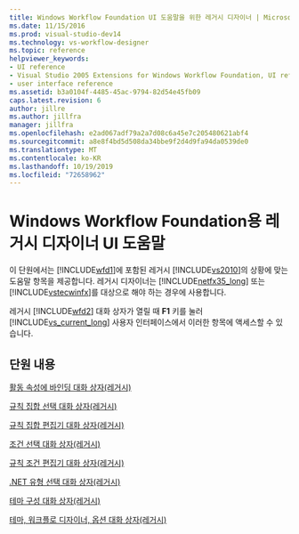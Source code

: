 ```yaml
---
title: Windows Workflow Foundation UI 도움말을 위한 레거시 디자이너 | Microsoft Docs
ms.date: 11/15/2016
ms.prod: visual-studio-dev14
ms.technology: vs-workflow-designer
ms.topic: reference
helpviewer_keywords:
- UI reference
- Visual Studio 2005 Extensions for Windows Workflow Foundation, UI reference
- user interface reference
ms.assetid: b3a0104f-4485-45ac-9794-82d54e45fb09
caps.latest.revision: 6
author: jillre
ms.author: jillfra
manager: jillfra
ms.openlocfilehash: e2ad067adf79a2a7d08c6a45e7c205480621abf4
ms.sourcegitcommit: a8e8f4bd5d508da34bbe9f2d4d9fa94da0539de0
ms.translationtype: MT
ms.contentlocale: ko-KR
ms.lasthandoff: 10/19/2019
ms.locfileid: "72658962"
---
```

# <a name="legacy-designer-for-windows-workflow-foundation-ui-help"></a>Windows Workflow Foundation용 레거시 디자이너 UI 도움말
이 단원에서는 [!INCLUDE[wfd1](../includes/wfd1-md.md)]에 포함된 레거시 [!INCLUDE[vs2010](../includes/vs2010-md.md)]의 상황에 맞는 도움말 항목을 제공합니다. 레거시 디자이너는 [!INCLUDE[netfx35_long](../includes/netfx35-long-md.md)] 또는 [!INCLUDE[vstecwinfx](../includes/vstecwinfx-md.md)]를 대상으로 해야 하는 경우에 사용합니다.

 레거시 [!INCLUDE[wfd2](../includes/wfd2-md.md)] 대화 상자가 열릴 때 **F1** 키를 눌러 [!INCLUDE[vs_current_long](../includes/vs-current-long-md.md)] 사용자 인터페이스에서 이러한 항목에 액세스할 수 있습니다.

## <a name="in-this-section"></a>단원 내용
 [활동 속성에 바인딩 대화 상자(레거시)](../workflow-designer/bind-to-an-activity-s-property-dialog-box-legacy.md)

 [규칙 집합 선택 대화 상자(레거시)](../workflow-designer/select-rule-set-dialog-box-legacy.md)

 [규칙 집합 편집기 대화 상자(레거시)](../workflow-designer/rule-set-editor-dialog-box-legacy.md)

 [조건 선택 대화 상자(레거시)](../workflow-designer/select-condition-dialog-box-legacy.md)

 [규칙 조건 편집기 대화 상자(레거시)](../workflow-designer/rule-condition-editor-dialog-box-legacy.md)

 [.NET 유형 선택 대화 상자(레거시)](../workflow-designer/browse-and-select-a-dotnet-type-dialog-box-legacy.md)

 [테마 구성 대화 상자(레거시)](../workflow-designer/theme-configuration-dialog-box-legacy.md)

 [테마, 워크플로 디자이너, 옵션 대화 상자(레거시)](../workflow-designer/themes-workflow-designer-options-dialog-box-legacy.md)